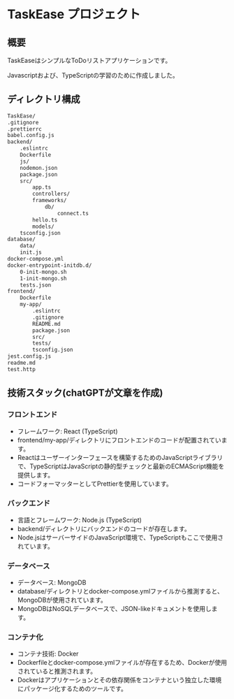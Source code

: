 # TaskEase プロジェクト
## 概要
TaskEaseはシンプルなToDoリストアプリケーションです。

Javascriptおよび、TypeScriptの学習のために作成しました。

## ディレクトリ構成

``` bash
TaskEase/
.gitignore
.prettierrc
babel.config.js
backend/
    .eslintrc
    Dockerfile
    js/
    nodemon.json
    package.json
    src/
        app.ts
        controllers/
        frameworks/
            db/
                connect.ts
        hello.ts
        models/
    tsconfig.json
database/
    data/
    init.js
docker-compose.yml
docker-entrypoint-initdb.d/
    0-init-mongo.sh
    1-init-mongo.sh
    tests.json
frontend/
    Dockerfile
    my-app/
        .eslintrc
        .gitignore
        README.md
        package.json
        src/
        tests/
        tsconfig.json
jest.config.js
readme.md
test.http

```

## 技術スタック(chatGPTが文章を作成)
### フロントエンド
- フレームワーク: React (TypeScript)
- frontend/my-app/ディレクトリにフロントエンドのコードが配置されています。
- Reactはユーザーインターフェースを構築するためのJavaScriptライブラリで、TypeScriptはJavaScriptの静的型チェックと最新のECMAScript機能を提供します。
- コードフォーマッターとしてPrettierを使用しています。
### バックエンド
- 言語とフレームワーク: Node.js (TypeScript)
- backend/ディレクトリにバックエンドのコードが存在します。
- Node.jsはサーバーサイドのJavaScript環境で、TypeScriptもここで使用されています。
### データベース
- データベース: MongoDB
- database/ディレクトリとdocker-compose.ymlファイルから推測すると、MongoDBが使用されています。
- MongoDBはNoSQLデータベースで、JSON-likeドキュメントを使用します。
### コンテナ化
- コンテナ技術: Docker
- Dockerfileとdocker-compose.ymlファイルが存在するため、Dockerが使用されていると推測されます。
- Dockerはアプリケーションとその依存関係をコンテナという独立した環境にパッケージ化するためのツールです。